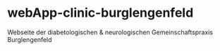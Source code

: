 # webApp-clinic-burglengenfeld
Webseite der diabetologischen &amp; neurologischen Gemeinschaftspraxis Burglengenfeld
